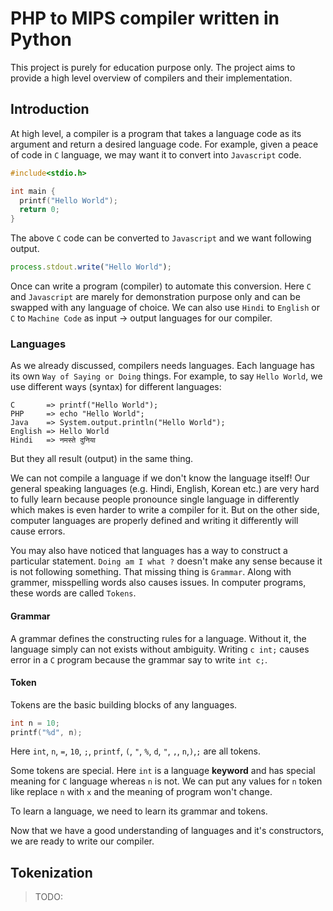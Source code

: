 # PHP to MIPS compiler written in Python

This project is purely for education purpose only. The project aims to provide a high level overview of compilers and their implementation.

## Introduction

At high level, a compiler is a program that takes a language code as its argument and return a desired language code. For example, given a peace of code in `C` language, we may want it to convert into `Javascript` code.

```c
#include<stdio.h>

int main {
  printf("Hello World");
  return 0;
}
```
The above `C` code can be converted to `Javascript` and we want following output.

```js
process.stdout.write("Hello World");
```

Once can write a program (compiler) to automate this conversion. Here `C` and `Javascript` are marely for demonstration purpose only and can be swapped with any language of choice. We can also use `Hindi` to `English` or `C` to `Machine Code` as input -> output languages for our compiler.

### Languages

As we already discussed, compilers needs languages. Each language has its own `Way of Saying or Doing` things. For example, to say `Hello World`, we use different ways (syntax) for different languages:

```
C       => printf("Hello World");
PHP     => echo "Hello World";
Java    => System.output.println("Hello World");
English => Hello World
Hindi   => नमस्ते दुनिया
```
But they all result (output) in the same thing.

We can not compile a language if we don't know the language itself! Our general speaking languages (e.g. Hindi, English, Korean etc.) are very hard to fully learn because people pronounce single language in differently which makes is even harder to write a compiler for it. But on the other side, computer languages are properly defined and writing it differently will cause errors. 

You may also have noticed that languages has a way to construct a particular statement. `Doing am I what ?` doesn't make any sense because it is not following something. That missing thing is `Grammar`. Along with grammer, misspelling words also causes issues. In computer programs, these words are called `Tokens`.

#### Grammar

A grammar defines the constructing rules for a language. Without it, the language simply can not exists without ambiguity. Writing `c int;` causes error in a `C` program because the grammar say to write `int c;`.


#### Token

Tokens are the basic building blocks of any languages. 

```c
int n = 10;
printf("%d", n);
```

Here `int`, `n`, `=`, `10`, `;`, `printf`, `(`, `"`, `%`, `d`, `"`, `,`, `n`,`)`,`;` are all tokens.

Some tokens are special. Here `int` is a language **keyword** and has special meaning for `C` language whereas `n` is not. We can put any values for `n` token like replace `n` with `x` and the meaning of program won't change.

To learn a language, we need to learn its grammar and tokens.


Now that we have a good understanding of languages and it's constructors, we are ready to write our compiler.

## Tokenization

> TODO:




